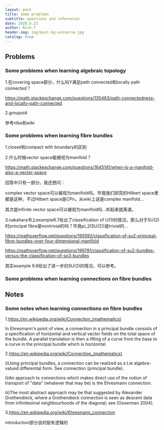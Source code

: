 ```yaml
---
layout: post
title: Some problems
subtitle: questions and references
date: 2020.6.23
author: Rick.T
header-img: img/post-bg-universe.jpg
catalog: true
---
```


## Problems

### Some problems when learning algebraic topology

1.在covering space部分，什么叫Y满足path connected和locally path connected？

https://math.stackexchange.com/questions/135463/path-connectedness-and-locally-path-connected

2.groupoid

参考nlba和wiki

### Some problems when learning fibre bundles

1.closed和compact with boundary的区别

2.什么时候vector space能被视为manifold？

https://math.stackexchange.com/questions/1645141/when-is-a-manifold-also-a-vector-space

回答中只有一部分。我还想问：

complex vector space可以被视为manifold吗，毕竟我们研究的Hilbert space里都是这种，不过Hilbert space是CPn，从wiki上说是complex manifold...

其次是infinite vector space可以被视为manifold吗...听起来就离谱。

3.nakahara书上example9.7给出了classification of U(1)的情况，那么对于SU(2)时principal fibre是nontrivial的吗？毕竟pi_2(SU(2))是trivial的...

https://mathoverflow.net/questions/195592/classification-of-su2-principal-fibre-bundles-over-four-dimensional-manifold

https://mathoverflow.net/questions/199781/classification-of-su2-bundles-versus-the-classification-of-so3-bundles

其实example 9.8给出了进一步的SU(2)的情况，可以参考。

### Some problems when learning connections on fibre bundles

## Notes

### Some notes when learning connections on fibre bundles

1.https://en.wikipedia.org/wiki/Connection_(mathematics)

In Ehresmann's point of view, a connection in a principal bundle consists of a specification of horizontal and vertical vector fields on the total space of the bundle. A parallel translation is then a lifting of a curve from the base to a curve in the principal bundle which is horizontal. 

2.https://en.wikipedia.org/wiki/Connection_(mathematics)

i)Using principal bundles, a connection can be realized as a Lie algebra-valued differential form. See connection (principal bundle).

ii)An approach to connections which makes direct use of the notion of transport of "data" (whatever that may be) is the Ehresmann connection.

iii)The most abstract approach may be that suggested by Alexander Grothendieck, where a Grothendieck connection is seen as descent data from infinitesimal neighbourhoods of the diagonal; see (Osserman 2004).

3.https://en.wikipedia.org/wiki/Ehresmann_connection

introduction部分说的挺有逻辑的
